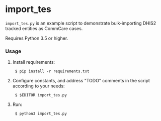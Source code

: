 import_tes
==========

`import_tes.py` is an example script to demonstrate bulk-importing DHIS2
tracked entities as CommCare cases.

Requires Python 3.5 or higher.

### Usage

1. Install requirements:

        $ pip install -r requirements.txt

2. Configure constants, and address "TODO" comments in the script
    according to your needs: 

        $ $EDITOR import_tes.py

3. Run:

        $ python3 import_tes.py
